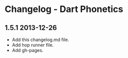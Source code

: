 # Changelog - Dart Phonetics

## 1.5.1 2013-12-26

* Add this changelog.md file.
* Add hop runner file.
* Add gh-pages.
